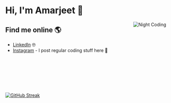 
# Hi, I'm Amarjeet 👋

<img alt="Night Coding" src="https://user-images.githubusercontent.com/38986305/122662088-fc74ea00-d1ad-11eb-9aa8-f920e2e271d1.gif" align="right"/>

## Find me online 🌎

- <a href="https://www.linkedin.com/in/amarjeet987/">LinkedIn</a> 🤓
- <a href="https://www.instagram.com/codemanship/">Instagram</a>  - I post regular coding stuff here 🤳
<br/><br/><br/><br/><br/><br/>
#

[![GitHub Streak](http://github-readme-streak-stats.herokuapp.com?user=amarjeet987&theme=dark&fire=00AFF0&hide_border=true&background=00000000)](https://git.io/streak-stats)

<br>


<br/>
